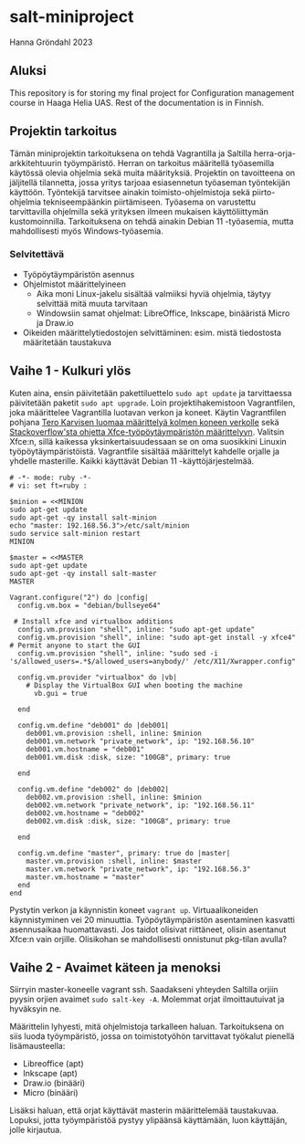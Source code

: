 # salt-miniproject

Hanna Gröndahl 2023

## Aluksi

This repository is for storing my final project for Configuration management course in Haaga Helia UAS. Rest of the documentation is in Finnish.

## Projektin tarkoitus

Tämän miniprojektin tarkoituksena on tehdä Vagrantilla ja Saltilla herra-orja-arkkitehtuurin työympäristö. Herran on tarkoitus määritellä työasemilla käytössä olevia ohjelmia sekä muita määrityksiä. Projektin on tavoitteena on jäljitellä tilannetta, jossa yritys tarjoaa esiasennetun työaseman työntekijän käyttöön. Työntekijä tarvitsee ainakin toimisto-ohjelmistoja sekä piirto-ohjelmia tekniseempäänkin piirtämiseen. Työasema on varustettu tarvittavilla ohjelmilla sekä yrityksen ilmeen mukaisen käyttöliittymän kustomoinnilla. Tarkoituksena on tehdä ainakin Debian 11 -työasemia, mutta mahdollisesti myös Windows-työasemia. 

### Selvitettävä

- Työpöytäympäristön asennus
- Ohjelmistot määrittelyineen
  - Aika moni Linux-jakelu sisältää valmiiksi hyviä ohjelmia, täytyy selvittää mitä muuta tarvitaan
  - Windowsiin samat ohjelmat: LibreOffice, Inkscape, binääristä Micro ja Draw.io
- Oikeiden määrittelytiedostojen selvittäminen: esim. mistä tiedostosta määritetään taustakuva

## Vaihe 1 - Kulkuri ylös

Kuten aina, ensin päivitetään pakettiluettelo `sudo apt update` ja tarvittaessa päivitetään paketit `sudo apt upgrade`. Loin projektihakemistoon Vagrantfilen, joka määrittelee Vagrantilla luotavan verkon ja koneet. Käytin Vagrantfilen pohjana [Tero Karvisen luomaa määrittelyä kolmen koneen verkolle](https://terokarvinen.com/2023/salt-vagrant/) sekä [Stackoverflow'sta ohjetta Xfce-työpöytäympäristön määrittelyyn](https://stackoverflow.com/questions/18878117/using-vagrant-to-run-virtual-machines-with-desktop-environment). Valitsin Xfce:n, sillä kaikessa yksinkertaisuudessaan se on oma suosikkini Linuxin työpöytäympäristöistä. Vagrantfile sisältää määrittelyt kahdelle orjalle ja yhdelle masterille. Kaikki käyttävät Debian 11 -käyttöjärjestelmää. 

    # -*- mode: ruby -*-
    # vi: set ft=ruby :

    $minion = <<MINION
    sudo apt-get update
    sudo apt-get -qy install salt-minion
    echo "master: 192.168.56.3">/etc/salt/minion
    sudo service salt-minion restart
    MINION

    $master = <<MASTER
    sudo apt-get update
    sudo apt-get -qy install salt-master
    MASTER

    Vagrant.configure("2") do |config|
      config.vm.box = "debian/bullseye64"

     # Install xfce and virtualbox additions
      config.vm.provision "shell", inline: "sudo apt-get update"
      config.vm.provision "shell", inline: "sudo apt-get install -y xfce4"
    # Permit anyone to start the GUI
      config.vm.provision "shell", inline: "sudo sed -i 's/allowed_users=.*$/allowed_users=anybody/' /etc/X11/Xwrapper.config"

      config.vm.provider "virtualbox" do |vb|
        # Display the VirtualBox GUI when booting the machine
          vb.gui = true

      end

      config.vm.define "deb001" do |deb001|
        deb001.vm.provision :shell, inline: $minion
        deb001.vm.network "private_network", ip: "192.168.56.10"
        deb001.vm.hostname = "deb001"
        deb001.vm.disk :disk, size: "100GB", primary: true

      end

      config.vm.define "deb002" do |deb002|
        deb002.vm.provision :shell, inline: $minion
        deb002.vm.network "private_network", ip: "192.168.56.11"
        deb002.vm.hostname = "deb002"
        deb002.vm.disk :disk, size: "100GB", primary: true

      end

      config.vm.define "master", primary: true do |master|
        master.vm.provision :shell, inline: $master
        master.vm.network "private_network", ip: "192.168.56.3"
        master.vm.hostname = "master"
      end
    end


Pystytin verkon ja käynnistin koneet `vagrant up`. Virtuaalikoneiden käynnistyminen vei 20 minuuttia. Työpöytäympäristön asentaminen kasvatti asennusaikaa huomattavasti. Jos taidot olisivat riittäneet, olisin asentanut Xfce:n vain orjille. Olisikohan se mahdollisesti onnistunut pkg-tilan avulla?

## Vaihe 2 - Avaimet käteen ja menoksi

Siirryin master-koneelle vagrant ssh. Saadakseni yhteyden Saltilla orjiin pyysin orjien avaimet `sudo salt-key -A`. Molemmat orjat ilmoittautuivat ja hyväksyin ne.

Määrittelin lyhyesti, mitä ohjelmistoja tarkalleen haluan. Tarkoituksena on siis luoda työympäristö, jossa on toimistotyöhön tarvittavat työkalut pienellä lisämausteella:
- Libreoffice (apt)
- Inkscape (apt)
- Draw.io (binääri)
- Micro (binääri)

Lisäksi haluan, että orjat käyttävät masterin määrittelemää taustakuvaa. Lopuksi, jotta työympäristöä pystyy ylipäänsä käyttämään, luon käyttäjän, jolle kirjautua.
